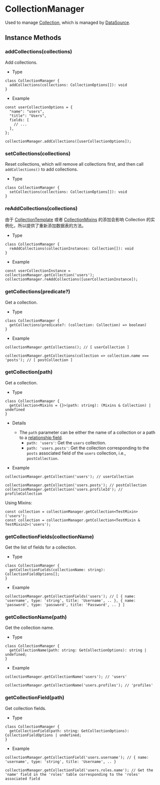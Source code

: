 # CollectionManager

Used to manage [Collection](./collection.md), which is managed by [DataSource](./data-source.md).

## Instance Methods

### addCollections(collections)

Add collections.

- Type

```tsx | pure
class CollectionManager {
  addCollections(collections: CollectionOptions[]): void
}
```

- Example

```tsx | pure
const userCollectionOptions = {
  "name": "users",
  "title": "Users",
  fields: [
    // ...
  ],
};

collectionManager.addCollections([userCollectionOptions]);
```

### setCollections(collections)

Reset collections, which will remove all collections first, and then call `addCollections()` to add collections.

- Type

```tsx | pure
class CollectionManager {
  setCollections(collections: CollectionOptions[]): void
}
```

### reAddCollections(collections)

由于 [CollectionTemplate](./collection-template.md) 或者 [CollectionMixins](./collection-mixins.md) 的添加会影响 Collection 的实例化，所以提供了重新添加数据表的方法。

- Type

```tsx | pure
class CollectionManager {
  reAddCollections(collectionInstances: Collection[]): void
}
```

- Example

```tsx | pure
const userCollectionInstance = collectionManager.getCollection('users');
collectionManager.reAddCollections([userCollectionInstance]);
```

### getCollections(predicate?)

Get a collection.

- Type

```tsx | pure
class CollectionManager {
  getCollections(predicate?: (collection: Collection) => boolean)
}
```

- Example

```tsx | pure
collectionManager.getCollections(); // [ userCollection ]

collectionManager.getCollections(collection => collection.name === 'posts'); // [ postCollection ]
```


### getCollection(path)

Get a collection.

- Type

```tsx | pure
class CollectionManager {
  getCollection<Mixins = {}>(path: string): (Mixins & Collection) | undefined
}
```

- Details
  - The `path` parameter can be either the name of a collection or a path to a [relationship field](https://docs.mayra.com/development/server/collections/association-fields).
    - `path: 'users'`: Get the `users` collection.
    - `path: 'users.posts'`: Get the collection corresponding to the `posts` associated field of the `users` collection, i.e., `postCollection`.

- Example

```tsx | pure
collectionManager.getCollection('users'); // userCollection

collectionManager.getCollection('users.posts'); // postCollection
collectionManager.getCollection('users.profileId'); // profileCollection
```

Using Mixins:

```tsx | pure
const collection = collectionManager.getCollection<TestMixin>('users');
const collection = collectionManager.getCollection<TestMixin & TestMixin2>('users');
```

### getCollectionFields(collectionName)

Get the list of fields for a collection.

- Type

```tsx | pure
class CollectionManager {
  getCollectionFields(collectionName: string): CollectionFieldOptions[];
}
```

- Example

```tsx | pure
collectionManager.getCollectionFields('users'); // [ { name: 'username', type: 'string', title: 'Username', .. }, { name: 'password', type: 'password', title: 'Password', .. } ]
```

### getCollectionName(path)

Get the collection name.

- Type

```tsx | pure
class CollectionManager {
  getCollectionName(path: string: GetCollectionOptions): string | undefined;
}
```

- Example

```tsx | pure
collectionManager.getCollectionName('users'); // 'users'

collectionManager.getCollectionName('users.profiles'); // 'profiles'
```


### getCollectionField(path)

Get collection fields.

- Type

```tsx | pure
class CollectionManager {
  getCollectionField(path: string: GetCollectionOptions): CollectionFieldOptions | undefined;
}
```

- Example

```tsx | pure
collectionManager.getCollectionField('users.username'); // { name: 'username', type: 'string', title: 'Username', .. }

collectionManager.getCollectionField('users.roles.name'); // Get the 'name' field in the 'roles' table corresponding to the 'roles' associated field
```

